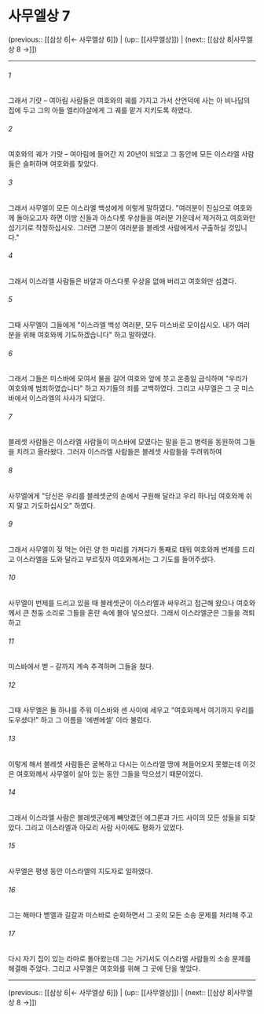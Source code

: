 # 사무엘상 7

(previous:: [[삼상 6|← 사무엘상 6]]) | (up:: [[사무엘상]]) | (next:: [[삼상 8|사무엘상 8 →]])

***




###### 1 

그래서 기럇 – 여아림 사람들은 여호와의 궤를 가지고 가서 산언덕에 사는 아 비나답의 집에 두고 그의 아들 엘리아살에게 그 궤를 맡겨 지키도록 하였다. 



###### 2 

여호와의 궤가 기럇 – 여아림에 들어간 지 20년이 되었고 그 동안에 모든 이스라엘 사람들은 슬퍼하며 여호와를 찾았다. 



###### 3 

그래서 사무엘이 모든 이스라엘 백성에게 이렇게 말하였다. "여러분이 진심으로 여호와께 돌아오고자 하면 이방 신들과 아스다롯 우상들을 여러분 가운데서 제거하고 여호와만 섬기기로 작정하십시오. 그러면 그분이 여러분을 블레셋 사람에게서 구출하실 것입니다." 



###### 4 

그래서 이스라엘 사람들은 바알과 아스다롯 우상을 없애 버리고 여호와만 섬겼다. 



###### 5 

그때 사무엘이 그들에게 "이스라엘 백성 여러분, 모두 미스바로 모이십시오. 내가 여러분을 위해 여호와께 기도하겠습니다" 하고 말하였다. 



###### 6 

그래서 그들은 미스바에 모여서 물을 길어 여호와 앞에 붓고 온종일 금식하며 "우리가 여호와께 범죄하였습니다" 하고 자기들의 죄를 고백하였다. 그리고 사무엘은 그 곳 미스바에서 이스라엘의 사사가 되었다. 



###### 7 

블레셋 사람들은 이스라엘 사람들이 미스바에 모였다는 말을 듣고 병력을 동원하여 그들을 치려고 올라왔다. 그러자 이스라엘 사람들은 블레셋 사람들을 두려워하여 



###### 8 

사무엘에게 "당신은 우리를 블레셋군의 손에서 구원해 달라고 우리 하나님 여호와께 쉬지 말고 기도하십시오" 하였다. 



###### 9 

그래서 사무엘이 젖 먹는 어린 양 한 마리를 가져다가 통째로 태워 여호와께 번제를 드리고 이스라엘을 도와 달라고 부르짖자 여호와께서는 그 기도를 들어주셨다. 



###### 10 

사무엘이 번제를 드리고 있을 때 블레셋군이 이스라엘과 싸우려고 접근해 왔으나 여호와께서 큰 천둥 소리로 그들을 혼란 속에 몰아 넣으셨다. 그래서 이스라엘군은 그들을 격퇴하고 



###### 11 

미스바에서 벧 – 갈까지 계속 추격하며 그들을 쳤다. 



###### 12 

그때 사무엘은 돌 하나를 주워 미스바와 센 사이에 세우고 "여호와께서 여기까지 우리를 도우셨다!" 하고 그 이름을 '에벤에셀' 이라 불렀다. 



###### 13 

이렇게 해서 블레셋 사람들은 굴복하고 다시는 이스라엘 땅에 쳐들어오지 못했는데 이것은 여호와께서 사무엘이 살아 있는 동안 그들을 막으셨기 때문이었다. 



###### 14 

그래서 이스라엘 사람은 블레셋군에게 빼앗겼던 에그론과 가드 사이의 모든 성들을 되찾았다. 그리고 이스라엘과 아모리 사람 사이에도 평화가 있었다. 



###### 15 

사무엘은 평생 동안 이스라엘의 지도자로 일하였다. 



###### 16 

그는 해마다 벧엘과 길갈과 미스바로 순회하면서 그 곳의 모든 소송 문제를 처리해 주고 



###### 17 

다시 자기 집이 있는 라마로 돌아왔는데 그는 거기서도 이스라엘 사람들의 소송 문제를 해결해 주었다. 그리고 사무엘은 여호와를 위해 그 곳에 단을 쌓았다.

***

(previous:: [[삼상 6|← 사무엘상 6]]) | (up:: [[사무엘상]]) | (next:: [[삼상 8|사무엘상 8 →]])
